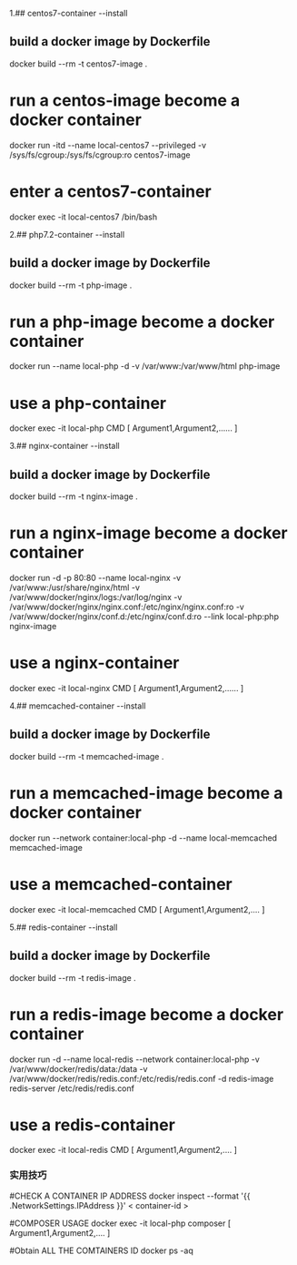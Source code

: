 1.## centos7-container --install
## build a docker image by Dockerfile
docker build --rm -t centos7-image .

# run a centos-image become a docker container
docker run -itd --name local-centos7 --privileged -v /sys/fs/cgroup:/sys/fs/cgroup:ro centos7-image

# enter a centos7-container
docker exec -it local-centos7 /bin/bash


2.## php7.2-container --install
## build a docker image by Dockerfile
docker build --rm -t php-image .

# run a php-image become a docker container
docker run --name local-php -d -v /var/www:/var/www/html php-image

# use a php-container
docker exec -it local-php CMD [ Argument1,Argument2,...... ]

3.## nginx-container --install
## build a docker image by Dockerfile
docker build --rm -t nginx-image .

# run a nginx-image become a docker container
docker run -d -p 80:80 --name local-nginx -v /var/www:/usr/share/nginx/html -v /var/www/docker/nginx/logs:/var/log/nginx -v /var/www/docker/nginx/nginx.conf:/etc/nginx/nginx.conf:ro -v /var/www/docker/nginx/conf.d:/etc/nginx/conf.d:ro --link local-php:php nginx-image

# use a nginx-container
docker exec -it local-nginx CMD [ Argument1,Argument2,...... ]

4.## memcached-container --install
## build a docker image by Dockerfile
docker build --rm -t memcached-image .

# run a memcached-image become a docker container
docker run --network container:local-php -d --name local-memcached memcached-image

# use a memcached-container
docker exec -it local-memcached CMD [ Argument1,Argument2,.... ]

5.## redis-container --install
## build a docker image by Dockerfile
docker build --rm -t redis-image .

# run a redis-image become a docker container
docker run -d --name local-redis --network container:local-php -v /var/www/docker/redis/data:/data -v /var/www/docker/redis/redis.conf:/etc/redis/redis.conf -d redis-image redis-server /etc/redis/redis.conf

# use a redis-container
docker exec -it local-redis CMD [ Argument1,Argument2,.... ]


### 实用技巧

#CHECK A CONTAINER IP ADDRESS
docker inspect --format '{{ .NetworkSettings.IPAddress }}' < container-id >

#COMPOSER USAGE
docker exec -it local-php composer [ Argument1,Argument2,.... ]

#Obtain ALL THE COMTAINERS ID
docker ps -aq

